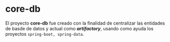 # core-db

El proyecto **core-db** fue creado con la finalidad de centralizar las entidades de basde de datos y actual como ***artifactory***, usando como ayuda los proyectos `spring-boot, spring-data`.


